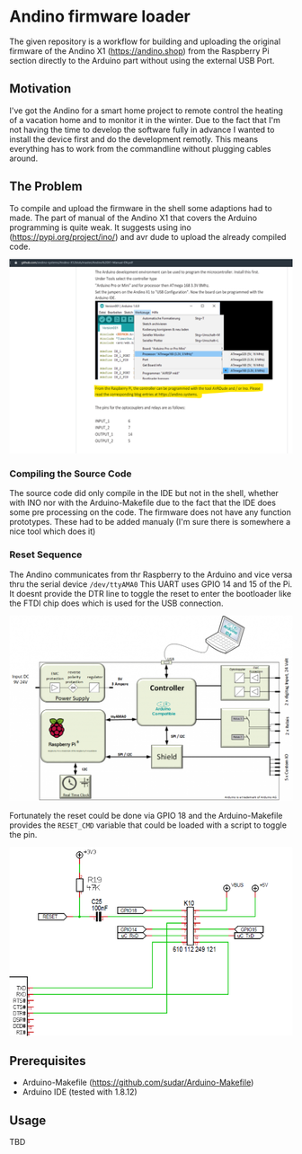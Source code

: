 # Andino firmware loader
The given repository is a workflow for building and uploading the original firmware of the Andino X1 (https://andino.shop) from the Raspberry Pi section directly to the Arduino part without using the external USB Port.


## Motivation
I've got the Andino for a smart home project to remote control the heating of a vacation home and to monitor it in the winter. Due to the fact that I'm not having the time to develop the software fully in advance I wanted to install the device first and
do the development remotly. This means everything has to work from the commandline without plugging cables around.

## The Problem
To compile and upload the firmware in the shell some adaptions had to made. 
The part of manual of the Andino X1 that covers the Arduino programming is quite weak. It suggests using ino (https://pypi.org/project/ino/) and avr dude to upload the already compiled code.

![Image of Manual screenshot](https://github.com/ewenzlaff/AndinoX1_firmware_loader/blob/master/Andino_Manual_Screenshot.png)
### Compiling the Source Code
The source code did only compile in the IDE but not in the shell, whether with INO nor with the Arduino-Makefile due to the fact that the IDE does some pre processing on the code. The firmware does not have any function prototypes. These had to
be added manualy (I'm sure there is somewhere a nice tool which does it)
### Reset Sequence

The Andino communicates from thr Raspberry to the Arduino and vice versa thru the serial device ```/dev/ttyAMA0```
This UART uses GPIO 14 and 15 of the Pi. It doesnt provide the DTR line to toggle the reset to enter the bootloader like the FTDI chip does which is used for the USB connection.

![Image of Manual screenshot](https://github.com/andino-systems/Andino-X1/blob/master/doc/img/Andino-X1-Block-schema-1024x671.png)

Fortunately the reset could be done via GPIO 18 and the Arduino-Makefile provides the  ``` RESET_CMD ``` variable that could be loaded with a script to toggle the pin.



![Image of Manual screenshot](https://github.com/ewenzlaff/AndinoX1_firmware_loader/blob/master/Andino_BaseBord_screenshot.png)




## Prerequisites
- Arduino-Makefile (https://github.com/sudar/Arduino-Makefile)
- Arduino IDE (tested with 1.8.12)

## Usage
TBD

